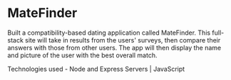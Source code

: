 # MateFinder


Built a compatibility-based dating application called MateFinder. This full-stack site will take in results from the users' surveys, then compare their answers with those from other users. The app will then display the name and picture of the user with the best overall match.


Technologies used - Node and Express Servers | JavaScript 


